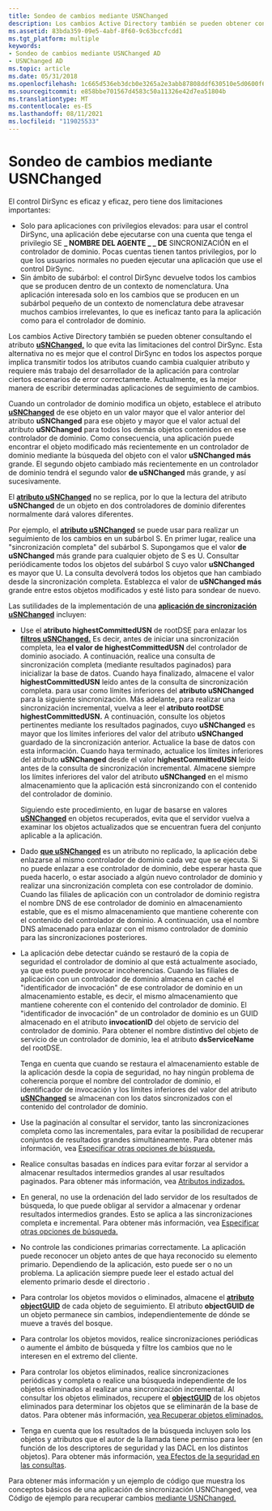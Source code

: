 ```yaml
---
title: Sondeo de cambios mediante USNChanged
description: Los cambios Active Directory también se pueden obtener consultando el atributo uSNChanged, lo que evita las limitaciones del control DirSync.
ms.assetid: 83bda359-09e5-4abf-8f60-9c63bccfcdd1
ms.tgt_platform: multiple
keywords:
- Sondeo de cambios mediante USNChanged AD
- USNChanged AD
ms.topic: article
ms.date: 05/31/2018
ms.openlocfilehash: 1c665d536eb3dcb0e3265a2e3abb87808ddf630510e5d0600f6185007c72bc28
ms.sourcegitcommit: e858bbe701567d4583c50a11326e42d7ea51804b
ms.translationtype: MT
ms.contentlocale: es-ES
ms.lasthandoff: 08/11/2021
ms.locfileid: "119025533"
---
```

# <a name="polling-for-changes-using-usnchanged"></a>Sondeo de cambios mediante USNChanged

El control DirSync es eficaz y eficaz, pero tiene dos limitaciones importantes:

-   Solo para aplicaciones con privilegios elevados: para usar el control DirSync, una aplicación debe ejecutarse con una cuenta que tenga el privilegio SE **\_ NOMBRE DEL AGENTE \_ \_ DE** SINCRONIZACIÓN en el controlador de dominio. Pocas cuentas tienen tantos privilegios, por lo que los usuarios normales no pueden ejecutar una aplicación que use el control DirSync.
-   Sin ámbito de subárbol: el control DirSync devuelve todos los cambios que se producen dentro de un contexto de nomenclatura. Una aplicación interesada solo en los cambios que se producen en un subárbol pequeño de un contexto de nomenclatura debe atravesar muchos cambios irrelevantes, lo que es ineficaz tanto para la aplicación como para el controlador de dominio.

Los cambios Active Directory también se pueden obtener consultando el atributo [**uSNChanged,**](/windows/desktop/ADSchema/a-usnchanged) lo que evita las limitaciones del control DirSync. Esta alternativa no es mejor que el control DirSync en todos los aspectos porque implica transmitir todos los atributos cuando cambia cualquier atributo y requiere más trabajo del desarrollador de la aplicación para controlar ciertos escenarios de error correctamente. Actualmente, es la mejor manera de escribir determinadas aplicaciones de seguimiento de cambios.

Cuando un controlador de dominio modifica un objeto, establece el atributo [**uSNChanged**](/windows/desktop/ADSchema/a-usnchanged) de ese objeto en un valor mayor que el valor anterior del atributo **uSNChanged** para ese objeto y mayor que el valor actual del atributo **uSNChanged** para todos los demás objetos contenidos en ese controlador de dominio. Como consecuencia, una aplicación puede encontrar el objeto modificado más recientemente en un controlador de dominio mediante la búsqueda del objeto con el valor **uSNChanged más** grande. El segundo objeto cambiado más recientemente en un controlador de dominio tendrá el segundo valor **de uSNChanged** más grande, y así sucesivamente.

El [**atributo uSNChanged**](/windows/desktop/ADSchema/a-usnchanged) no se replica, por lo que la lectura del atributo **uSNChanged** de un objeto en dos controladores de dominio diferentes normalmente dará valores diferentes.

Por ejemplo, el [**atributo uSNChanged**](/windows/desktop/ADSchema/a-usnchanged) se puede usar para realizar un seguimiento de los cambios en un subárbol S. En primer lugar, realice una "sincronización completa" del subárbol S. Supongamos que el valor **de uSNChanged** más grande para cualquier objeto de S es U. Consultar periódicamente todos los objetos del subárbol S cuyo valor **uSNChanged** es mayor que U. La consulta devolverá todos los objetos que han cambiado desde la sincronización completa. Establezca el valor de **uSNChanged más** grande entre estos objetos modificados y esté listo para sondear de nuevo.

Las sutilidades de la implementación de una [**aplicación de sincronización uSNChanged**](/windows/desktop/ADSchema/a-usnchanged) incluyen:

-   Use el **atributo highestCommittedUSN** de rootDSE para enlazar los [**filtros uSNChanged.**](/windows/desktop/ADSchema/a-usnchanged) Es decir, antes de iniciar una sincronización completa, lea **el valor de highestCommittedUSN** del controlador de dominio asociado. A continuación, realice una consulta de sincronización completa (mediante resultados paginados) para inicializar la base de datos. Cuando haya finalizado, almacene el valor **highestCommittedUSN** leído antes de la consulta de sincronización completa. para usar como límites inferiores del **atributo uSNChanged** para la siguiente sincronización. Más adelante, para realizar una sincronización incremental, vuelva a leer el **atributo rootDSE highestCommittedUSN.** A continuación, consulte los objetos pertinentes mediante los resultados paginados, cuyo **uSNChanged** es mayor que los límites inferiores del valor del atributo **uSNChanged** guardado de la sincronización anterior. Actualice la base de datos con esta información. Cuando haya terminado, actualice los límites inferiores del atributo **uSNChanged** desde el valor **highestCommittedUSN** leído antes de la consulta de sincronización incremental. Almacene siempre los límites inferiores del valor del atributo **uSNChanged** en el mismo almacenamiento que la aplicación está sincronizando con el contenido del controlador de dominio.

    Siguiendo este procedimiento, en lugar de basarse en valores [**uSNChanged**](/windows/desktop/ADSchema/a-usnchanged) en objetos recuperados, evita que el servidor vuelva a examinar los objetos actualizados que se encuentran fuera del conjunto aplicable a la aplicación.

-   Dado [**que uSNChanged**](/windows/desktop/ADSchema/a-usnchanged) es un atributo no replicado, la aplicación debe enlazarse al mismo controlador de dominio cada vez que se ejecuta. Si no puede enlazar a ese controlador de dominio, debe esperar hasta que pueda hacerlo, o estar asociado a algún nuevo controlador de dominio y realizar una sincronización completa con ese controlador de dominio. Cuando las filiales de aplicación con un controlador de dominio registra el nombre DNS de ese controlador de dominio en almacenamiento estable, que es el mismo almacenamiento que mantiene coherente con el contenido del controlador de dominio. A continuación, usa el nombre DNS almacenado para enlazar con el mismo controlador de dominio para las sincronizaciones posteriores.
-   La aplicación debe detectar cuándo se restauró de la copia de seguridad el controlador de dominio al que está actualmente asociado, ya que esto puede provocar incoherencias. Cuando las filiales de aplicación con un controlador de dominio almacena en caché el "identificador de invocación" de ese controlador de dominio en un almacenamiento estable, es decir, el mismo almacenamiento que mantiene coherente con el contenido del controlador de dominio. El "identificador de invocación" de un controlador de dominio es un GUID almacenado en el atributo **invocationID** del objeto de servicio del controlador de dominio. Para obtener el nombre distintivo del objeto de servicio de un controlador de dominio, lea el atributo **dsServiceName** del rootDSE.

    Tenga en cuenta que cuando se restaura el almacenamiento estable de la aplicación desde la copia de seguridad, no hay ningún problema de coherencia porque el nombre del controlador de dominio, el identificador de invocación y los límites inferiores del valor del atributo [**uSNChanged**](/windows/desktop/ADSchema/a-usnchanged) se almacenan con los datos sincronizados con el contenido del controlador de dominio.

-   Use la paginación al consultar el servidor, tanto las sincronizaciones completa como las incrementales, para evitar la posibilidad de recuperar conjuntos de resultados grandes simultáneamente. Para obtener más información, vea [Especificar otras opciones de búsqueda.](specifying-other-search-options.md)
-   Realice consultas basadas en índices para evitar forzar al servidor a almacenar resultados intermedios grandes al usar resultados paginados. Para obtener más información, vea [Atributos indizados.](indexed-attributes.md)
-   En general, no use la ordenación del lado servidor de los resultados de búsqueda, lo que puede obligar al servidor a almacenar y ordenar resultados intermedios grandes. Esto se aplica a las sincronizaciones completa e incremental. Para obtener más información, vea [Especificar otras opciones de búsqueda.](specifying-other-search-options.md)
-   No controle las condiciones primarias correctamente. La aplicación puede reconocer un objeto antes de que haya reconocido su elemento primario. Dependiendo de la aplicación, esto puede ser o no un problema. La aplicación siempre puede leer el estado actual del elemento primario desde el directorio .
-   Para controlar los objetos movidos o eliminados, almacene el [**atributo objectGUID**](/windows/desktop/ADSchema/a-objectguid) de cada objeto de seguimiento. El atributo **objectGUID de** un objeto permanece sin cambios, independientemente de dónde se mueve a través del bosque.
-   Para controlar los objetos movidos, realice sincronizaciones periódicas o aumente el ámbito de búsqueda y filtre los cambios que no le interesen en el extremo del cliente.
-   Para controlar los objetos eliminados, realice sincronizaciones periódicas y completa o realice una búsqueda independiente de los objetos eliminados al realizar una sincronización incremental. Al consultar los objetos eliminados, recupere el [**objectGUID**](/windows/desktop/ADSchema/a-objectguid) de los objetos eliminados para determinar los objetos que se eliminarán de la base de datos. Para obtener más información, [vea Recuperar objetos eliminados.](retrieving-deleted-objects.md)
-   Tenga en cuenta que los resultados de la búsqueda incluyen solo los objetos y atributos que el autor de la llamada tiene permiso para leer (en función de los descriptores de seguridad y las DACL en los distintos objetos). Para obtener más información, [vea Efectos de la seguridad en las consultas](effects-of-security-on-queries.md).

Para obtener más información y un ejemplo de código que muestra los conceptos básicos de una aplicación de sincronización USNChanged, vea Código de ejemplo para recuperar cambios [mediante USNChanged.](example-code-to-retrieve-changes-using-usnchanged.md)

 

 